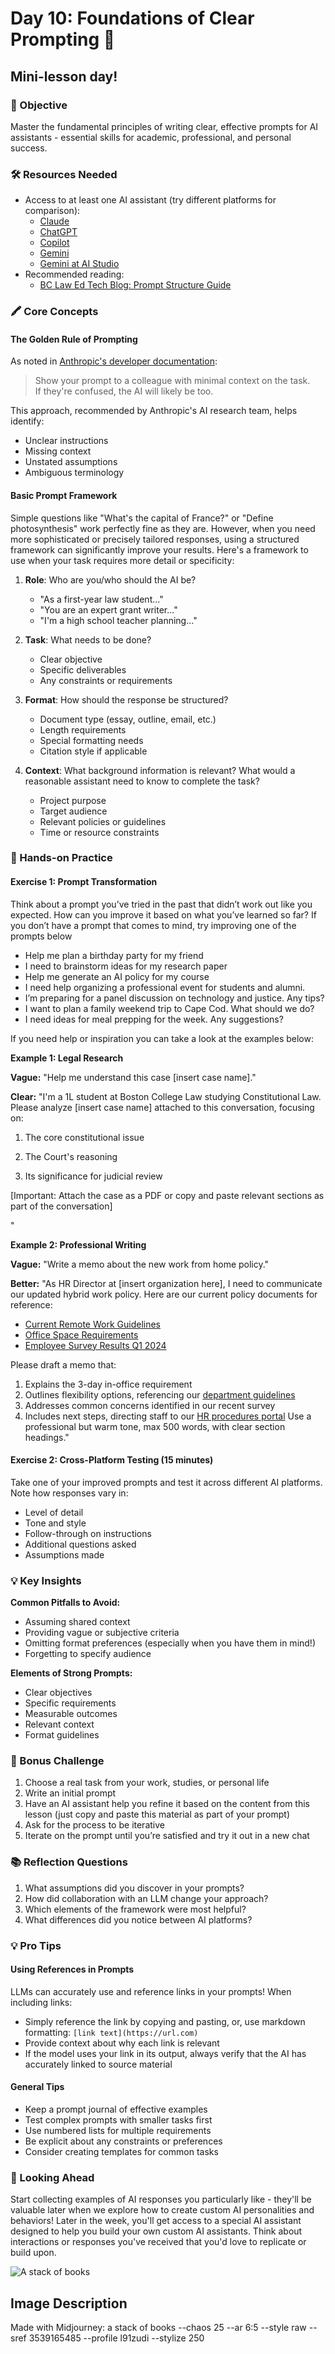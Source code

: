 # Day 10: Foundations of Clear Prompting 🔮
## Mini-lesson day!

### 🎯 Objective

Master the fundamental principles of writing clear, effective prompts for AI assistants \- essential skills for academic, professional, and personal success.

### 🛠️ Resources Needed

- Access to at least one AI assistant (try different platforms for comparison):  
  - [Claude](https://claude.ai)  
  - [ChatGPT](https://chatgpt.com)  
  - [Copilot](https://copilot.microsoft.com)  
  - [Gemini](https://gemini.google.com)  
  - [Gemini at AI Studio](https://gemini.google.com)  
- Recommended reading:  
  - [BC Law Ed Tech Blog: Prompt Structure Guide](https://sites.bc.edu/bclawedtech/2023/10/09/prompt-101/)

### 🖍️ Core Concepts

#### The Golden Rule of Prompting

As noted in [Anthropic's developer documentation](https://docs.anthropic.com/en/docs/build-with-claude/prompt-engineering/be-clear-and-direct):

> Show your prompt to a colleague with minimal context on the task.   
> If they're confused, the AI will likely be too.

This approach, recommended by Anthropic's AI research team, helps identify:

- Unclear instructions  
- Missing context  
- Unstated assumptions  
- Ambiguous terminology

#### Basic Prompt Framework

Simple questions like "What's the capital of France?" or "Define photosynthesis" work perfectly fine as they are. However, when you need more sophisticated or precisely tailored responses, using a structured framework can significantly improve your results. Here's a framework to use when your task requires more detail or specificity:

1. **Role**: Who are you/who should the AI be?

   - "As a first-year law student..."  
   - "You are an expert grant writer..."  
   - "I'm a high school teacher planning..."  
2. **Task**: What needs to be done?

   - Clear objective  
   - Specific deliverables  
   - Any constraints or requirements  
3. **Format**: How should the response be structured?

   - Document type (essay, outline, email, etc.)  
   - Length requirements  
   - Special formatting needs  
   - Citation style if applicable  
4. **Context**: What background information is relevant? What would a reasonable assistant need to know to complete the task?

   - Project purpose  
   - Target audience  
   - Relevant policies or guidelines  
   - Time or resource constraints

### 🔬 Hands-on Practice

#### Exercise 1: Prompt Transformation

Think about a prompt you’ve tried in the past that didn’t work out like you expected. How can you improve it based on what you’ve learned so far? If you don’t have a prompt that comes to mind, try improving one of the prompts below

- Help me plan a birthday party for my friend  
- I need to brainstorm ideas for my research paper  
- Help me generate an AI policy for my course  
- I need help organizing a professional event for students and alumni.  
- I’m preparing for a panel discussion on technology and justice. Any tips?  
- I want to plan a family weekend trip to Cape Cod. What should we do?  
- I need ideas for meal prepping for the week. Any suggestions?

If you need help or inspiration you can take a look at the examples below:

**Example 1: Legal Research** 

**Vague:** "Help me understand this case [insert case name]."

**Clear:** "I'm a 1L student at Boston College Law studying Constitutional Law. Please analyze [insert case name] attached to this conversation, focusing on:

1. The core constitutional issue

2. The Court's reasoning

3. Its significance for judicial review

[Important: Attach the case as a PDF or copy and paste relevant sections as part of the conversation]

"

**Example 2: Professional Writing** 

**Vague:** "Write a memo about the new work from home policy."

**Better:** "As HR Director at [insert organization here], I need to communicate our updated hybrid work policy. Here are our current policy documents for reference:

- [Current Remote Work Guidelines](https://www.youtube.com/watch?v=dQw4w9WgXcQ)  
- [Office Space Requirements](https://www.youtube.com/watch?v=dQw4w9WgXcQ)  
- [Employee Survey Results Q1 2024](https://www.youtube.com/watch?v=dQw4w9WgXcQ)

Please draft a memo that:

1. Explains the 3-day in-office requirement  
2. Outlines flexibility options, referencing our [department guidelines](https://www.youtube.com/watch?v=dQw4w9WgXcQ)  
3. Addresses common concerns identified in our recent survey  
4. Includes next steps, directing staff to our [HR procedures portal](https://www.youtube.com/watch?v=dQw4w9WgXcQ) Use a professional but warm tone, max 500 words, with clear section headings."

#### Exercise 2: Cross-Platform Testing (15 minutes)

Take one of your improved prompts and test it across different AI platforms. Note how responses vary in:

- Level of detail  
- Tone and style  
- Follow-through on instructions  
- Additional questions asked  
- Assumptions made

### 💡 Key Insights

**Common Pitfalls to Avoid:**

- Assuming shared context  
- Providing vague or subjective criteria  
- Omitting format preferences (especially when you have them in mind\!)  
- Forgetting to specify audience

**Elements of Strong Prompts:**

- Clear objectives  
- Specific requirements  
- Measurable outcomes  
- Relevant context  
- Format guidelines

### 🎯 Bonus Challenge

1. Choose a real task from your work, studies, or personal life  
2. Write an initial prompt  
3. Have an AI assistant help you refine it based on the content from this lesson (just copy and paste this material as part of your prompt)  
4. Ask for the process to be iterative  
5. Iterate on the prompt until you’re satisfied and try it out in a new chat

### 📚 Reflection Questions

1. What assumptions did you discover in your prompts?  
2. How did collaboration with an LLM change your approach?  
3. Which elements of the framework were most helpful?  
4. What differences did you notice between AI platforms?

### 💡 Pro Tips

#### Using References in Prompts

LLMs can accurately use and reference links in your prompts\! When including links:

- Simply reference the link by copying and pasting, or, use markdown formatting: `[link text](https://url.com)`  
- Provide context about why each link is relevant  
- If the model uses your link in its output, always verify that the AI has accurately linked to source material

#### General Tips

- Keep a prompt journal of effective examples  
- Test complex prompts with smaller tasks first  
- Use numbered lists for multiple requirements  
- Be explicit about any constraints or preferences  
- Consider creating templates for common tasks

### 🔄 Looking Ahead

Start collecting examples of AI responses you particularly like \- they'll be valuable later when we explore how to create custom AI personalities and behaviors\! Later in the week, you'll get access to a special AI assistant designed to help you build your own custom AI assistants. Think about interactions or responses you've received that you'd love to replicate or build upon.

![A stack of books](https://res.cloudinary.com/dt5ug8amw/image/upload/v1738850253/Practical%20AI%20Literacy%20Challenges/stack_of_books.jpg)
## Image Description
Made with Midjourney: a stack of books --chaos 25 --ar 6:5 --style raw --sref 3539165485 --profile l91zudi --stylize 250